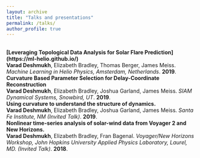 ```yaml
---
layout: archive
title: "Talks and presentations"
permalink: /talks/
author_profile: true
---
```


<br>
<b>[Leveraging Topological Data Analysis for Solar Flare Prediction](https://ml-helio.github.io/)</b> <br> 
<b>Varad Deshmukh</b>, Elizabeth Bradley, Thomas Berger, James Meiss.
<i>Machine Learning in Helio Physics, Amsterdam, Netherlands</i>. <b>2019</b>.

<br>
<b>Curvature Based Parameter Selection for Delay-Coordinate Reconstruction</b> <br> 
<b>Varad Deshmukh</b>, Elizabeth Bradley, Joshua Garland, James Meiss.
<i>SIAM Dynamical Systems, Snowbird, UT</i>. <b>2019</b>.

<br>
<b>Using curvature to understand the structure of dynamics.</b> <br> 
<b>Varad Deshmukh</b>, Elizabeth Bradley, Joshua Garland, James Meiss.
<i>Santa Fe Institute, NM (Invited Talk)</i>. <b>2019</b>.

<br>
<b>Nonlinear time-series analysis of solar-wind data from Voyager 2 and New Horizons.</b> <br> 
<b>Varad Deshmukh</b>, Elizabeth Bradley, Fran Bagenal.
<i>Voyager/New Horizons Workshop, John Hopkins University Applied Physics Laboratory, Laurel, MD. (Invited Talk)</i>. <b>2018</b>.
